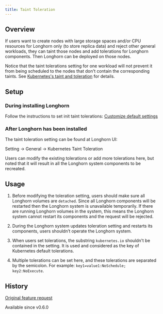 ```yaml
---
title: Taint Toleration
---
```


## Overview
If users want to create nodes with large storage spaces and/or CPU resources for Longhorn only (to store replica data) and reject other general workloads, they can taint those nodes and add tolerations for Longhorn components. Then Longhorn can be deployed on those nodes.

Notice that the taint tolerations setting for one workload will not prevent it from being scheduled to the nodes that don't contain the corresponding taints. See [Kubernetes's taint and toleration](https://kubernetes.io/docs/concepts/configuration/taint-and-toleration/) for details.

## Setup
### During installing Longhorn
Follow the instructions to set init taint tolerations: [Customize default settings](https://github.com/longhorn/longhorn/wiki/Feature:-Customized-Default-Setting#usage)

### After Longhorn has been installed
The taint toleration setting can be found at Longhorn UI:

Setting -> General -> Kubernetes Taint Toleration

Users can modify the existing tolerations or add more tolerations here, but noted that it will result in all the Longhorn system components to be recreated.

## Usage
1. Before modifying the toleration setting, users should make sure all Longhorn volumes are `detached`. Since all Longhorn components will be restarted then the Longhorn system is unavailable temporarily. If there are running Longhorn volumes in the system, this means the Longhorn system cannot restart its components and the request will be rejected.

2. During the Longhorn system updates toleration setting and restarts its components, users shouldn’t operate the Longhorn system.

3. When users set tolerations, the substring `kubernetes.io` shouldn't be contained in the setting. It is used and considered as the key of Kubernetes default tolerations.

4.  Multiple tolerations can be set here, and these tolerations are separated by the semicolon. For example: `key1=value1:NoSchedule; key2:NoExecute`. 

## History
[Original feature request](https://github.com/longhorn/longhorn/issues/584)

Available since v0.6.0
